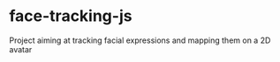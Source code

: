 face-tracking-js
================

Project aiming at tracking facial expressions and mapping them on a 2D avatar